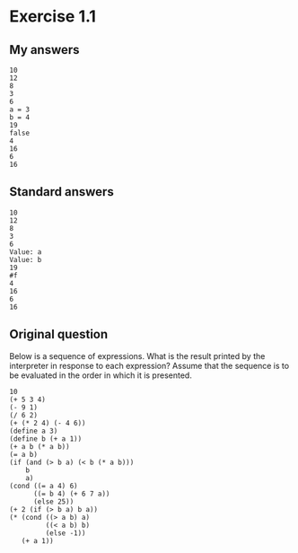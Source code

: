 # Exercise 1.1

## My answers
```
10
12
8
3
6
a = 3
b = 4
19
false
4
16
6
16
```

## Standard answers
```
10
12
8
3
6
Value: a
Value: b
19
#f
4
16
6
16
```

## Original question
Below is a sequence of expressions. What is the result printed by the interpreter in response to each expression? Assume that the sequence is to be evaluated in the order in which it is presented.
```
10
(+ 5 3 4)
(- 9 1)
(/ 6 2)
(+ (* 2 4) (- 4 6))
(define a 3)
(define b (+ a 1))
(+ a b (* a b))
(= a b)
(if (and (> b a) (< b (* a b)))
    b
    a)
(cond ((= a 4) 6)
      ((= b 4) (+ 6 7 a))
      (else 25))
(+ 2 (if (> b a) b a))
(* (cond ((> a b) a)
         ((< a b) b)
         (else -1))
   (+ a 1))
```
